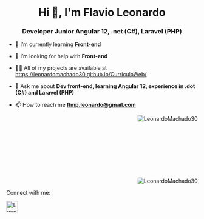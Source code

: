 <h1 align="center">Hi 👋, I'm Flavio Leonardo</h1>
<h3 align="center">Developer Junior Angular 12, .net (C#), Laravel (PHP)</h3>

- 🌱 I’m currently learning **Front-end**

- 🤝 I’m looking for help with **Front-end**

- 👨‍💻 All of my projects are available at https://leonardomachado30.github.io/CurriculoWeb/

- 💬 Ask me about **Dev front-end, learning Angular 12, experience in .dot (C#) and Laravel (PHP)**

- 📫 How to reach me **flmp.leonardo@gmail.com**

<p>&nbsp;<img align="right" src="https://github-readme-stats.vercel.app/api?username=LeonardoMachado30&show_icons=true&theme=merko&locale=en&hide=total-issues,contributed-to" alt="LeonardoMachado30" /></p>

<br><br><br><br><br><br><br>

<p>&nbsp;<img align="right" src="https://github-readme-stats.vercel.app/api/top-langs/?username=LeonardoMachado30&layout=compact" alt="LeonardoMachado30" /></p>

<p align="left">Connect with me:</p>
<p align="left">
  <a href="https://www.linkedin.com/in/flavio-leonardo-ads/" target="blank"><img align="center" src="https://image.flaticon.com/icons/png/512/174/174857.png" alt="LeonardoMachado30" height="30" width="30" /></a>
</p>

